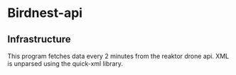 # Birdnest-api

## Infrastructure

This program fetches data every 2 minutes from the reaktor drone api. XML is unparsed using the quick-xml library.
